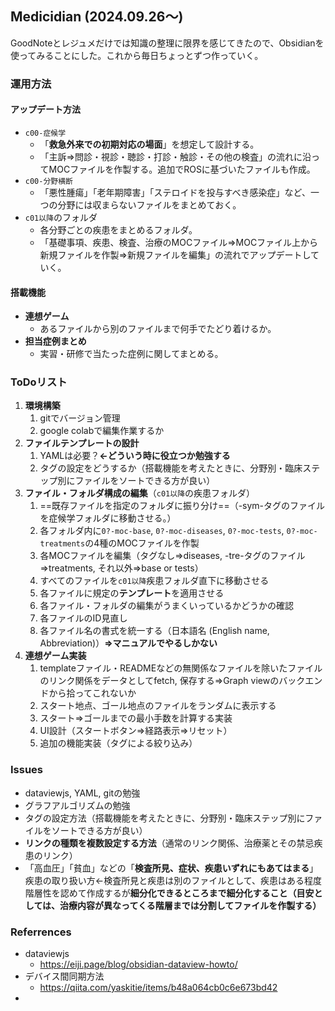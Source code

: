 ## Medicidian (2024.09.26～)
GoodNoteとレジュメだけでは知識の整理に限界を感じてきたので、Obsidianを使ってみることにした。これから毎日ちょっとずつ作っていく。

### 運用方法
#### アップデート方法
- `c00-症候学`
	- 「**救急外来での初期対応の場面**」を想定して設計する。
	- 「主訴⇒問診・視診・聴診・打診・触診・その他の検査」の流れに沿ってMOCファイルを作製する。追加でROSに基づいたファイルも作成。
- `c00-分野横断`
	- 「悪性腫瘍」「老年期障害」「ステロイドを投与すべき感染症」など、一つの分野には収まらないファイルをまとめておく。
- `c01以降`のフォルダ
	- 各分野ごとの疾患をまとめるフォルダ。
	- 「基礎事項、疾患、検査、治療のMOCファイル⇒MOCファイル上から新規ファイルを作製⇒新規ファイルを編集」の流れでアップデートしていく。
#### 搭載機能
- **連想ゲーム**
	- あるファイルから別のファイルまで何手でたどり着けるか。
- **担当症例まとめ**
	- 実習・研修で当たった症例に関してまとめる。

### ToDoリスト
1. **環境構築**
	1. gitでバージョン管理
	2. google colabで編集作業するか
2. **ファイルテンプレートの設計**
	1. YAMLは必要？**←どういう時に役立つか勉強する**
	2. タグの設定をどうするか（搭載機能を考えたときに、分野別・臨床ステップ別にファイルをソートできる方が良い）
3. **ファイル・フォルダ構成の編集**（`c01以降`の疾患フォルダ）
	1. ==既存ファイルを指定のフォルダに振り分け==（-sym-タグのファイルを症候学フォルダに移動させる。）
	2. 各フォルダ内に`0?-moc-base`, `0?-moc-diseases`, `0?-moc-tests`, `0?-moc-treatments`の4種のMOCファイルを作製
	3. 各MOCファイルを編集（タグなし⇒diseases, -tre-タグのファイル⇒treatments, それ以外⇒base or tests）
	4. すべてのファイルを`c01以降`疾患フォルダ直下に移動させる
	5. 各ファイルに規定の**テンプレート**を適用させる
	6. 各ファイル・フォルダの編集がうまくいっているかどうかの確認
	7. 各ファイルのID見直し
	8. 各ファイル名の書式を統一する（日本語名 (English name, Abbreviation)）**⇒マニュアルでやるしかない**
4. **連想ゲーム実装**
	1. templateファイル・READMEなどの無関係なファイルを除いたファイルのリンク関係をデータとしてfetch, 保存する⇒Graph viewのバックエンドから拾ってこれないか
	2. スタート地点、ゴール地点のファイルをランダムに表示する
	3. スタート⇒ゴールまでの最小手数を計算する実装
	4. UI設計（スタートボタン⇒経路表示⇒リセット）
	5. 追加の機能実装（タグによる絞り込み）

### Issues
- dataviewjs, YAML, gitの勉強
- グラフアルゴリズムの勉強
- タグの設定方法（搭載機能を考えたときに、分野別・臨床ステップ別にファイルをソートできる方が良い）
- **リンクの種類を複数設定する方法**（通常のリンク関係、治療薬とその禁忌疾患のリンク）
- 「高血圧」「貧血」などの「**検査所見、症状、疾患いずれにもあてはまる**」疾患の取り扱い方←検査所見と疾患は別のファイルとして、疾患はある程度階層性を認めて作成するが**細分化できるところまで細分化すること（目安としては、治療内容が異なってくる階層までは分割してファイルを作製する）**

### Referrences
- dataviewjs
	- https://eiji.page/blog/obsidian-dataview-howto/
- デバイス間同期方法
	- https://qiita.com/yaskitie/items/b48a064cb0c6e673bd42
- 